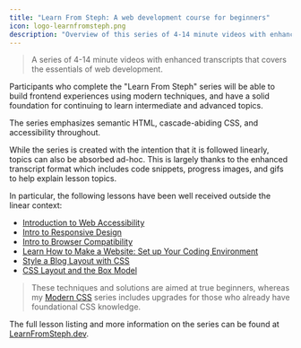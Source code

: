 ```yaml
---
title: "Learn From Steph: A web development course for beginners"
icon: logo-learnfromsteph.png
description: "Overview of this series of 4-14 minute videos with enhanced transcripts that covers the essentials of web development."
---
```


> A series of 4-14 minute videos with enhanced transcripts that covers the essentials of web development.

Participants who complete the "Learn From Steph" series will be able to build frontend experiences using modern techniques, and have a solid foundation for continuing to learn intermediate and advanced topics.

The series emphasizes semantic HTML, cascade-abiding CSS, and accessibility throughout.

While the series is created with the intention that it is followed linearly, topics can also be absorbed ad-hoc. This is largely thanks to the enhanced transcript format which includes code snippets, progress images, and gifs to help explain lesson topics.

In particular, the following lessons have been well received outside the linear context:

- [Introduction to Web Accessibility](https://dev.to/5t3ph/introduction-to-web-accessibility-5cmp)
- [Intro to Responsive Design](https://dev.to/5t3ph/intro-to-responsive-design-40n3)
- [Intro to Browser Compatibility](https://dev.to/5t3ph/intro-to-browser-compatibility-49bm)
- [Learn How to Make a Website: Set up Your Coding Environment](https://dev.to/5t3ph/learn-how-to-make-a-website-set-up-your-coding-environment-2oeo)
- [Style a Blog Layout with CSS](https://dev.to/5t3ph/style-a-blog-layout-with-css-3elh)
- [CSS Layout and the Box Model](https://dev.to/5t3ph/css-layout-and-the-css-box-model-5h9i)

> These techniques and solutions are aimed at true beginners, whereas my [Modern CSS](https://moderncss.dev) series includes upgrades for those who already have foundational CSS knowledge.

The full lesson listing and more information on the series can be found at [LearnFromSteph.dev](https://learnfromsteph.dev).
